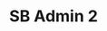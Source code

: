 ---
title:			"SB Admin 2"
slug:			sb-admin-2
src:			/template-overviews/sb-admin-2
categories:		template admin full-websites unstyled featured popular
description:	"A Bootstrap admin theme, dashboard, or web app UI featuring powerful jQuery plugins for extended functionality."
bump:			"A free Bootstrap admin theme."
img-src:		/img/templates/sb-admin-2.jpg
img-desc:		"Free Bootstrap Admin Theme - SB Admin 2"
layout:			template-overview

meta-title: "SB Admin 2 - Free Bootstrap Admin Theme"
meta-description: "A free Bootstrap admin theme, dashboard, or web application UI. All Start Bootstrap templates are free to download and open source."

features:
  - Responsive sidebar menu with multi-level dropdowns and active classes
  - LESS files included for deeper customization
  - Responsive top navigation menu with dropdown menu items
  - 3 custom panel styles: red, yellow, and green
  - Two Powerful jQuery charting plugins, Flot Charts and Morris.js
  - Sortable, searchable, multi-page Bootstrap tables using the DataTables jQuery plugin
  - Custom circle icon buttons from Bootsnipp
  - Built-in library of Bootstrap social buttons from Bootstrap Social
  - Responsive Bootstrap timeline from Bootsnipp
  - Bootstrap chat widget from Bootsnipp
  - Login page by Bootsnipp

long-description: "SB Admin 2 Bootstrap admin theme, dashboard template, or webapp UI starter. The theme features a variety of custom jQuery plugins to add extended functionality past the built in Bootstrap UI features."

alt-version:    "no"

user-version:   "yes"
user-rtl:       "https://github.com/poormonfared/sb-admin2"
user-meteor:    "https://github.com/lmaccherone/sb-admin-2-meteor"

redirect_from:
  - /sb-admin-v2/
  - /sb-admin-v2.php/
  - /templates/sb-admin-2/
  - /templates/sb-admin-v2/
  - /templates/sb-admin-v2/tables.html/
  - /templates/sb-admin-v2/login.html/
  - /templates/sb-admin-v2/morris.html/
  - /templates/sb-admin-v2/notifications.html/
  - /templates/sb-admin-v2/typography.html/
  - /templates/sb-admin-v2/panel-wells.html/
  - /templates/sb-admin-v2/forms.html/
  - /templates/sb-admin-v2/flot.html/
  - /downloads/sb-admin-2.zip/
---
